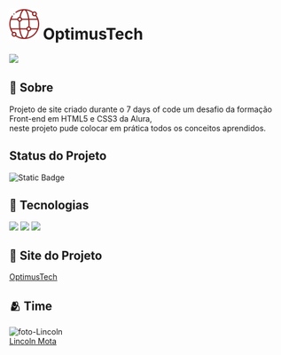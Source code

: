 <h1> <img src ="/assets/img/worldwide 1 (Traced).svg" alt="Logo OptimusTech"> OptimusTech</h1>

<img src="https://img.shields.io/github/license/LincolnMota07/OptimusTech">

<h2> 📜 Sobre</h2>
<p>Projeto de site criado durante o 7 days of code um desafio da formação Front-end em HTML5 e CSS3 da Alura,<br>neste projeto pude colocar em prática todos os conceitos aprendidos.</p>

## Status do Projeto
![Static Badge](https://img.shields.io/badge/PROJETO-CONCLU%C3%8DDO-blue)



## 🚀 Tecnologias
<div>
  <img src="https://img.shields.io/badge/HTML-239120?style=for-the-badge&logo=html5&logoColor=white">
  <img src="https://img.shields.io/badge/CSS-239120?&style=for-the-badge&logo=css3&logoColor=white">
  <img src="https://img.shields.io/badge/JavaScript-F7DF1E?style=for-the-badge&logo=javascript&logoColor=black">
</div>

## 🔗 Site do Projeto
<a href="https://optimus-tech-steel.vercel.app/" target="_blank">OptimusTech</a>


## 🫂 Time
<img src="https://avatars.githubusercontent.com/u/116844681?v=4" alt="foto-Lincoln" width=115><br><a href="https://github.com/LincolnMota07" target="_blank">Lincoln Mota</a>
